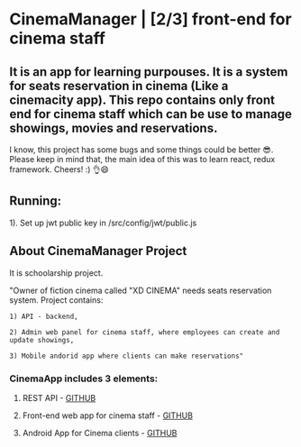 # CinemaManager | [2/3] front-end for cinema staff

## It is an app for learning purpouses. It is a system for seats reservation in cinema (Like a cinemacity app). This repo contains only front end for cinema staff which can be use to manage showings, movies and reservations.

I know, this project has some bugs and some things could be better 😎. Please keep in mind that, the main idea of this was to learn react, redux framework. Cheers! :) 👌😄

## Running:
1). Set up jwt public key in /src/config/jwt/public.js

## About CinemaManager Project

It is schoolarship project.

"Owner of fiction cinema called "XD CINEMA" needs seats reservation system.
Project contains:

    1) API - backend,

    2) Admin web panel for cinema staff, where employees can create and update showings,

    3) Mobile andorid app where clients can make reservations"

### CinemaApp includes 3 elements:
1) REST API - [GITHUB](https://github.com/krzychna33/CinemaManager_API)

2) Front-end web app for cinema staff - [GITHUB](https://github.com/krzychna33/CinemaManager_staffWebApp)

3) Android App for Cinema clients - [GITHUB](https://github.com/krzychna33/CinemaManager_AndroidClientApp)